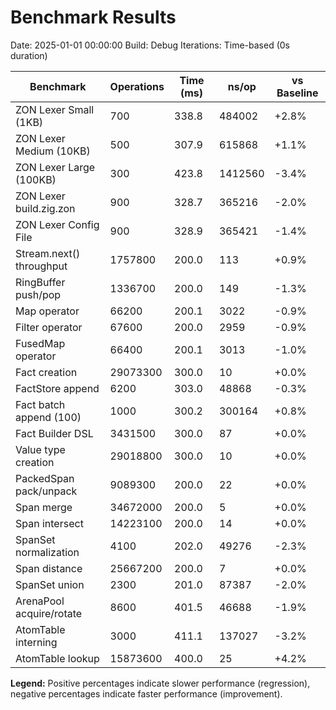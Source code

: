 # Benchmark Results

Date: 2025-01-01 00:00:00
Build: Debug
Iterations: Time-based (0s duration)

| Benchmark | Operations | Time (ms) | ns/op | vs Baseline |
|-----------|------------|-----------|-------|-------------|
| ZON Lexer Small (1KB) | 700 | 338.8 | 484002 | +2.8% |
| ZON Lexer Medium (10KB) | 500 | 307.9 | 615868 | +1.1% |
| ZON Lexer Large (100KB) | 300 | 423.8 | 1412560 | -3.4% |
| ZON Lexer build.zig.zon | 900 | 328.7 | 365216 | -2.0% |
| ZON Lexer Config File | 900 | 328.9 | 365421 | -1.4% |
| Stream.next() throughput | 1757800 | 200.0 | 113 | +0.9% |
| RingBuffer push/pop | 1336700 | 200.0 | 149 | -1.3% |
| Map operator | 66200 | 200.1 | 3022 | -0.9% |
| Filter operator | 67600 | 200.0 | 2959 | -0.9% |
| FusedMap operator | 66400 | 200.1 | 3013 | -1.0% |
| Fact creation | 29073300 | 300.0 | 10 | +0.0% |
| FactStore append | 6200 | 303.0 | 48868 | -0.3% |
| Fact batch append (100) | 1000 | 300.2 | 300164 | +0.8% |
| Fact Builder DSL | 3431500 | 300.0 | 87 | +0.0% |
| Value type creation | 29018800 | 300.0 | 10 | +0.0% |
| PackedSpan pack/unpack | 9089300 | 200.0 | 22 | +0.0% |
| Span merge | 34672000 | 200.0 | 5 | +0.0% |
| Span intersect | 14223100 | 200.0 | 14 | +0.0% |
| SpanSet normalization | 4100 | 202.0 | 49276 | -2.3% |
| Span distance | 25667200 | 200.0 | 7 | +0.0% |
| SpanSet union | 2300 | 201.0 | 87387 | -2.0% |
| ArenaPool acquire/rotate | 8600 | 401.5 | 46688 | -1.9% |
| AtomTable interning | 3000 | 411.1 | 137027 | -3.2% |
| AtomTable lookup | 15873600 | 400.0 | 25 | +4.2% |

**Legend:** Positive percentages indicate slower performance (regression), negative percentages indicate faster performance (improvement).
